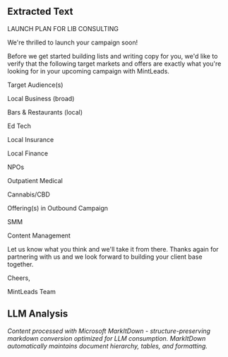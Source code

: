 ## Extracted Text
LAUNCH PLAN FOR LIB CONSULTING

We're thrilled to launch your campaign soon!

Before we get started building lists and writing copy for you, we'd like to verify that the following
target markets and offers are exactly what you're looking for in your upcoming campaign with
MintLeads.

Target Audience(s)

Local Business (broad)

Bars & Restaurants (local)

Ed Tech

Local Insurance

Local Finance

NPOs

Outpatient Medical

Cannabis/CBD

Offering(s) in Outbound Campaign

SMM

Content Management

Let us know what you think and we'll take it from there. Thanks again for partnering with us and we
look forward to building your client base together.

Cheers,

MintLeads Team



## LLM Analysis
*Content processed with Microsoft MarkItDown - structure-preserving markdown conversion optimized for LLM consumption. MarkItDown automatically maintains document hierarchy, tables, and formatting.*
